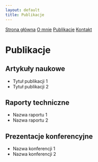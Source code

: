 ```yaml
---
layout: default
title: Publikacje
---
```

<div id="myMenu">
  <a href="/" class="menu-option">Strona główna</a>
  <a href="about" class="menu-option">O mnie</a>
  <a href="publications" class="menu-option">Publikacje</a>
  <a href="#" class="menu-option">Kontakt</a>
</div>

# Publikacje

## Artykuły naukowe
- Tytuł publikacji 1
- Tytuł publikacji 2

## Raporty techniczne
- Nazwa raportu 1
- Nazwa raportu 2

## Prezentacje konferencyjne
- Nazwa konferencji 1
- Nazwa konferencji 2
